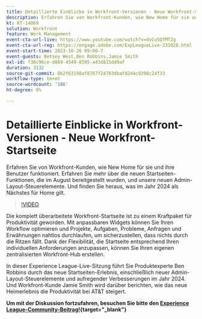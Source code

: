 ```yaml
---
title: Detaillierte Einblicke in Workfront-Versionen - Neue Workfront-Startseite
description: Erfahren Sie von Workfront-Kunden, wie New Home für sie und ihre Benutzer funktioniert.
kt: KT-14069
solution: Workfront
feature: Work Management
event-cta-url-live: https://www.youtube.com/watch?v=dvCuSQfMTZg
event-cta-url-reg: https://engage.adobe.com/ExpLeagueLive-231026.html
event-start-time: 2023-10-26 09:00-7
event-guests: Betsey West,Ben Robbins,Jamie Smith
exl-id: f36c96ce-d889-4549-8595-a43d815dd9af
duration: 3132
source-git-commit: 0b2f63198af8767f24783dbafd244c9398c24f33
workflow-type: tm+mt
source-wordcount: '186'
ht-degree: 0%

---
```


# Detaillierte Einblicke in Workfront-Versionen - Neue Workfront-Startseite

Erfahren Sie von Workfront-Kunden, wie New Home für sie und ihre Benutzer funktioniert. Erfahren Sie mehr über die neuen Startseiten-Funktionen, die im August bereitgestellt wurden, und unsere neuen Admin-Layout-Steuerelemente. Und finden Sie heraus, was im Jahr 2024 als Nächstes für Home gilt.

>[!VIDEO](https://video.tv.adobe.com/v/3424606/?learn=on)

Die komplett überarbeitete Workfront-Startseite ist zu einem Kraftpaket für Produktivität geworden. Mit anpassbaren Widgets können Sie Ihren Workflow optimieren und Projekte, Aufgaben, Probleme, Anfragen und Erwähnungen nahtlos durchlaufen, um sicherzustellen, dass nichts durch die Ritzen fällt. Dank der Flexibilität, die Startseite entsprechend Ihren individuellen Anforderungen anzupassen, können Sie Ihren eigenen zentralisierten Workfront-Hub erstellen.

In dieser Experience League-Live-Sitzung führt Sie Produktexperte Ben Robbins durch das neue Startseiten-Erlebnis, einschließlich neuer Admin-Layout-Steuerelemente und aufregender Verbesserungen im Jahr 2024. Und Workfront-Kunde Jamie Smith wird darüber berichten, wie das neue Heimerlebnis die Produktivität bei AT&amp;T steigert.

**Um mit der Diskussion fortzufahren, besuchen Sie bitte den [Experience League-Community-Beitrag!](https://experienceleaguecommunities.adobe.com/t5/workfront-discussions/10-26-webinar-q-amp-a-thread-workfront-release-deep-dive-new/td-p/627470?profile.language=de){target="_blank"}**


